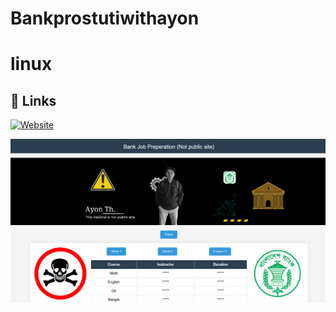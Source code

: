 # Bankprostutiwithayon 
# linux 
## 🔗 Links
[![Website](https://img.shields.io/badge/my_portfolio-000?style=for-the-badge&logo=ko-fi&logoColor=white)](https://jstrieb.github.io/link-lock/#eyJ2IjoiMC4wLjEiLCJlIjoiblg5T082SHp3QTEwc1JodW9weGtmOE5kU3BWU2NVcXZ6bklvUXI2TmphSFlNUUhWZ3Rmbmw4SVJUTXdoRlpFdXcxdDlVZy9DM292dEJHWGpCaGdaNGVxUCIsImgiOiJsaW51eCAvIGthbGkiLCJzIjoiYks3dGpRVkZKV2JIb0x5WXFnV3hudz09IiwiaSI6Im02WWl1RGRTQ1F5Z0R6SmoifQ==)
<!-- u:linux // p:****(os) -->
![Logo](https://github.com/ayonthakur/Preperation_site2025/blob/main/Screenshot_12.png?raw=true) 
